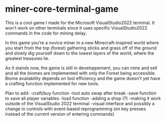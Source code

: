 # miner-core-terminal-game
This is a cool game I made for the Microsoft VisualStudio2022 terminal. It won't work on other terminals since it uses specific VisualStudio2022 commands in the code for mining delay.

In this game you're a novice miner in a new Minecraft-inspired world where you start from the top (forest) gathering sticks and grass off of the ground and slowly dig yourself down to the lowest layers of the world, where the greatest treasures lie.

As it stands now, the game is still in developpement, you can mine and sell and all the biomes are implemented with only the Forest being accessible. Biome availability depends on tool efficiency and the game doesn't yet have a crafting function implemented for new tools.

Plan to add:
-craft/buy function
-tool auto swap after break
-save function to save all player variables
-load function
-adding a shop (?)
-making it work outside of the VisualStudio 2022 terminal 
-visual interface and possibly a change in controls with event-based reprogramming (on key presses instead of the current version of entering commands)
